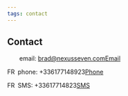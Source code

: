 ```yaml
---
tags: contact
---
```


## Contact

<span class="sm">&emsp;&ensp;&ensp;</span><i class="fas fa-at"></i><span class="print-this">email: brad@nexusseven.com</span>[Email](mailto:brad@nexusseven.com)

<span class="sm">FR&ensp;</span><i class="fas fa-phone"></i><span class="print-this">phone: +336177148923</span>[Phone](tel:+33617714823)

<span class="sm">FR&ensp;</span><i class="fas fa-sms"></i><span class="print-this">SMS: +33617714823</span>[SMS](sms:+33617714823)

<!-- <i class="fas fa-map-marker-alt"></i><span class="print-this">Location: London, UK</span>[London, UK](https://goo.gl/maps/Gzuf7DiyDRaQmh8J8) -->

<!-- ![Brad Bust](img/brad-bust-pub1.png) -->
